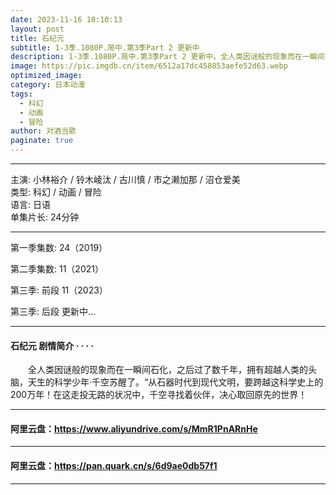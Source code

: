 ```yaml
---
date: 2023-11-16 10:10:13
layout: post
title: 石纪元
subtitle: 1-3季.1080P.简中.第3季Part 2 更新中
description: 1-3季.1080P.简中.第3季Part 2 更新中。全人类因谜般的现象而在一瞬间石化，之后过了数千年，拥有超越人类的头脑，天生的科学少年·千空苏醒了...
image: https://pic.imgdb.cn/item/6512a17dc458853aefe52d63.webp
optimized_image: 
category: 日本动漫
tags:
  - 科幻
  - 动画
  - 冒险
author: 对酒当歌
paginate: true
---
```


---

主演: 小林裕介 / 铃木崚汰 / 古川慎 / 市之濑加那 / 沼仓爱美  
类型: 科幻 / 动画 / 冒险  
语言: 日语  
单集片长: 24分钟  

---

第一季集数: 24（2019）

第二季集数: 11（2021）

第三季: 前段 11（2023）

第三季: 后段 更新中...

---

#### 石纪元 剧情简介 · · · ·

　　全人类因谜般的现象而在一瞬间石化，之后过了数千年，拥有超越人类的头脑，天生的科学少年·千空苏醒了。“从石器时代到现代文明，要跨越这科学史上的200万年！在这走投无路的状况中，千空寻找着伙伴，决心取回原先的世界！

---

#### 阿里云盘：<https://www.aliyundrive.com/s/MmR1PnARnHe>

---

#### 阿里云盘：<https://pan.quark.cn/s/6d9ae0db57f1>

---


